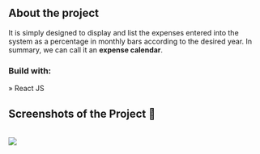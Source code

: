 <h2>About the project</h2>
<p>It is simply designed to display and list the expenses entered into the system as a percentage in monthly bars according to the desired year. In summary, we can call it an <b>expense calendar</b>.</p>

<h3>Build with:</h3>

» React JS

<h2>Screenshots of the Project 📸</h2>
<br>
<img src='https://github.com/merthzl98/expense/blob/master/public/add-expensive.png?raw=trueJ'/>

